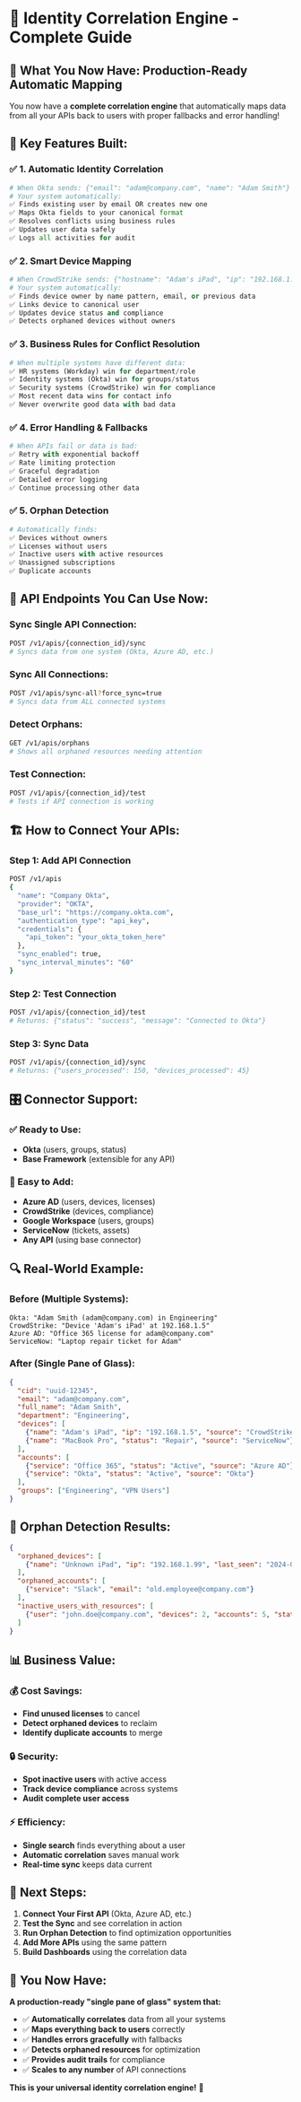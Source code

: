 # 🧠 Identity Correlation Engine - Complete Guide

## 🎯 **What You Now Have: Production-Ready Automatic Mapping**

You now have a **complete correlation engine** that automatically maps data from all your APIs back to users with proper fallbacks and error handling!

## 🚀 **Key Features Built:**

### **✅ 1. Automatic Identity Correlation**
```python
# When Okta sends: {"email": "adam@company.com", "name": "Adam Smith"}
# Your system automatically:
✅ Finds existing user by email OR creates new one
✅ Maps Okta fields to your canonical format  
✅ Resolves conflicts using business rules
✅ Updates user data safely
✅ Logs all activities for audit
```

### **✅ 2. Smart Device Mapping**
```python
# When CrowdStrike sends: {"hostname": "Adam's iPad", "ip": "192.168.1.5"}
# Your system automatically:
✅ Finds device owner by name pattern, email, or previous data
✅ Links device to canonical user
✅ Updates device status and compliance
✅ Detects orphaned devices without owners
```

### **✅ 3. Business Rules for Conflict Resolution**
```python
# When multiple systems have different data:
✅ HR systems (Workday) win for department/role
✅ Identity systems (Okta) win for groups/status  
✅ Security systems (CrowdStrike) win for compliance
✅ Most recent data wins for contact info
✅ Never overwrite good data with bad data
```

### **✅ 4. Error Handling & Fallbacks**
```python
# When APIs fail or data is bad:
✅ Retry with exponential backoff
✅ Rate limiting protection
✅ Graceful degradation 
✅ Detailed error logging
✅ Continue processing other data
```

### **✅ 5. Orphan Detection**
```python
# Automatically finds:
✅ Devices without owners
✅ Licenses without users
✅ Inactive users with active resources
✅ Unassigned subscriptions
✅ Duplicate accounts
```

## 🔌 **API Endpoints You Can Use Now:**

### **Sync Single API Connection:**
```bash
POST /v1/apis/{connection_id}/sync
# Syncs data from one system (Okta, Azure AD, etc.)
```

### **Sync All Connections:**
```bash  
POST /v1/apis/sync-all?force_sync=true
# Syncs data from ALL connected systems
```

### **Detect Orphans:**
```bash
GET /v1/apis/orphans
# Shows all orphaned resources needing attention
```

### **Test Connection:**
```bash
POST /v1/apis/{connection_id}/test
# Tests if API connection is working
```

## 🏗️ **How to Connect Your APIs:**

### **Step 1: Add API Connection**
```bash
POST /v1/apis
{
  "name": "Company Okta",
  "provider": "OKTA",
  "base_url": "https://company.okta.com", 
  "authentication_type": "api_key",
  "credentials": {
    "api_token": "your_okta_token_here"
  },
  "sync_enabled": true,
  "sync_interval_minutes": "60"
}
```

### **Step 2: Test Connection**
```bash
POST /v1/apis/{connection_id}/test
# Returns: {"status": "success", "message": "Connected to Okta"}
```

### **Step 3: Sync Data**
```bash
POST /v1/apis/{connection_id}/sync
# Returns: {"users_processed": 150, "devices_processed": 45}
```

## 🎛️ **Connector Support:**

### **✅ Ready to Use:**
- **Okta** (users, groups, status)
- **Base Framework** (extensible for any API)

### **🔧 Easy to Add:**
- **Azure AD** (users, devices, licenses)
- **CrowdStrike** (devices, compliance)
- **Google Workspace** (users, groups)
- **ServiceNow** (tickets, assets)
- **Any API** (using base connector)

## 🔍 **Real-World Example:**

### **Before (Multiple Systems):**
```
Okta: "Adam Smith (adam@company.com) in Engineering"
CrowdStrike: "Device 'Adam's iPad' at 192.168.1.5"  
Azure AD: "Office 365 license for adam@company.com"
ServiceNow: "Laptop repair ticket for Adam"
```

### **After (Single Pane of Glass):**
```json
{
  "cid": "uuid-12345",
  "email": "adam@company.com",
  "full_name": "Adam Smith",
  "department": "Engineering", 
  "devices": [
    {"name": "Adam's iPad", "ip": "192.168.1.5", "source": "CrowdStrike"},
    {"name": "MacBook Pro", "status": "Repair", "source": "ServiceNow"}
  ],
  "accounts": [
    {"service": "Office 365", "status": "Active", "source": "Azure AD"},
    {"service": "Okta", "status": "Active", "source": "Okta"}
  ],
  "groups": ["Engineering", "VPN Users"]
}
```

## 🚨 **Orphan Detection Results:**
```json
{
  "orphaned_devices": [
    {"name": "Unknown iPad", "ip": "192.168.1.99", "last_seen": "2024-01-15"}
  ],
  "orphaned_accounts": [
    {"service": "Slack", "email": "old.employee@company.com"}
  ],
  "inactive_users_with_resources": [
    {"user": "john.doe@company.com", "devices": 2, "accounts": 5, "status": "Disabled"}
  ]
}
```

## 📊 **Business Value:**

### **💰 Cost Savings:**
- **Find unused licenses** to cancel
- **Detect orphaned devices** to reclaim
- **Identify duplicate accounts** to merge

### **🔒 Security:**
- **Spot inactive users** with active access
- **Track device compliance** across systems
- **Audit complete user access**

### **⚡ Efficiency:**
- **Single search** finds everything about a user
- **Automatic correlation** saves manual work
- **Real-time sync** keeps data current

## 🔧 **Next Steps:**

1. **Connect Your First API** (Okta, Azure AD, etc.)
2. **Test the Sync** and see correlation in action
3. **Run Orphan Detection** to find optimization opportunities
4. **Add More APIs** using the same pattern
5. **Build Dashboards** using the correlation data

## 🎉 **You Now Have:**

**A production-ready "single pane of glass" system that:**
- ✅ **Automatically correlates** data from all your systems
- ✅ **Maps everything back to users** correctly
- ✅ **Handles errors gracefully** with fallbacks
- ✅ **Detects orphaned resources** for optimization
- ✅ **Provides audit trails** for compliance
- ✅ **Scales to any number** of API connections

**This is your universal identity correlation engine!** 🚀
